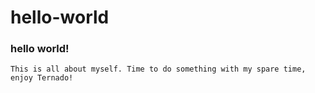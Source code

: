 # hello-world

### hello world!
`This is all about myself. Time to do something with my spare time, enjoy Ternado!`
